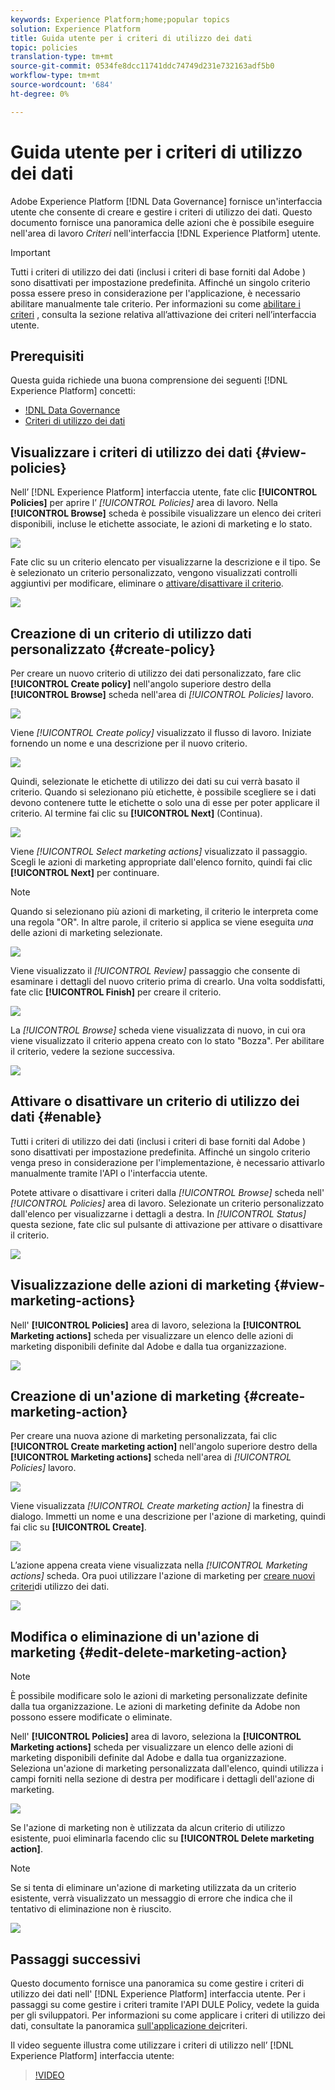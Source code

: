 ```yaml
---
keywords: Experience Platform;home;popular topics
solution: Experience Platform
title: Guida utente per i criteri di utilizzo dei dati
topic: policies
translation-type: tm+mt
source-git-commit: 0534fe8dcc11741ddc74749d231e732163adf5b0
workflow-type: tm+mt
source-wordcount: '684'
ht-degree: 0%

---
```



# Guida utente per i criteri di utilizzo dei dati

 Adobe Experience Platform [!DNL Data Governance] fornisce un&#39;interfaccia utente che consente di creare e gestire i criteri di utilizzo dei dati. Questo documento fornisce una panoramica delle azioni che è possibile eseguire nell&#39;area di lavoro _Criteri_ nell&#39;interfaccia [!DNL Experience Platform] utente.

>[!IMPORTANT]
>
>Tutti i criteri di utilizzo dei dati (inclusi i criteri di base forniti dal Adobe ) sono disattivati per impostazione predefinita. Affinché un singolo criterio possa essere preso in considerazione per l&#39;applicazione, è necessario abilitare manualmente tale criterio. Per informazioni su come [abilitare i criteri](#enable) , consulta la sezione relativa all’attivazione dei criteri nell’interfaccia utente.

## Prerequisiti

Questa guida richiede una buona comprensione dei seguenti [!DNL Experience Platform] concetti:

- [!DNL Data Governance](../home.md)
- [Criteri di utilizzo dei dati](./overview.md)

## Visualizzare i criteri di utilizzo dei dati {#view-policies}

Nell’ [!DNL Experience Platform] interfaccia utente, fate clic **[!UICONTROL Policies]** per aprire l’ *[!UICONTROL Policies]* area di lavoro. Nella **[!UICONTROL Browse]** scheda è possibile visualizzare un elenco dei criteri disponibili, incluse le etichette associate, le azioni di marketing e lo stato.

![](../images/policies/browse-policies.png)

Fate clic su un criterio elencato per visualizzarne la descrizione e il tipo. Se è selezionato un criterio personalizzato, vengono visualizzati controlli aggiuntivi per modificare, eliminare o [attivare/disattivare il criterio](#enable).

![](../images/policies/policy-details.png)

## Creazione di un criterio di utilizzo dati personalizzato {#create-policy}

Per creare un nuovo criterio di utilizzo dei dati personalizzato, fare clic **[!UICONTROL Create policy]** nell&#39;angolo superiore destro della **[!UICONTROL Browse]** scheda nell&#39;area di *[!UICONTROL Policies]* lavoro.

![](../images/policies/create-policy-button.png)

Viene *[!UICONTROL Create policy]* visualizzato il flusso di lavoro. Iniziate fornendo un nome e una descrizione per il nuovo criterio.

![](../images/policies/create-policy-description.png)

Quindi, selezionate le etichette di utilizzo dei dati su cui verrà basato il criterio. Quando si selezionano più etichette, è possibile scegliere se i dati devono contenere tutte le etichette o solo una di esse per poter applicare il criterio. Al termine fai clic su **[!UICONTROL Next]** (Continua).

![](../images/policies/add-labels.png)

Viene *[!UICONTROL Select marketing actions]* visualizzato il passaggio. Scegli le azioni di marketing appropriate dall&#39;elenco fornito, quindi fai clic **[!UICONTROL Next]** per continuare.

>[!NOTE]
>
>Quando si selezionano più azioni di marketing, il criterio le interpreta come una regola &quot;OR&quot;. In altre parole, il criterio si applica se viene eseguita _una_ delle azioni di marketing selezionate.

![](../images/policies/add-marketing-actions.png)

Viene visualizzato il *[!UICONTROL Review]* passaggio che consente di esaminare i dettagli del nuovo criterio prima di crearlo. Una volta soddisfatti, fate clic **[!UICONTROL Finish]** per creare il criterio.

![](../images/policies/policy-review.png)

La *[!UICONTROL Browse]* scheda viene visualizzata di nuovo, in cui ora viene visualizzato il criterio appena creato con lo stato &quot;Bozza&quot;. Per abilitare il criterio, vedere la sezione successiva.

![](../images/policies/created-policy.png)

## Attivare o disattivare un criterio di utilizzo dei dati {#enable}

Tutti i criteri di utilizzo dei dati (inclusi i criteri di base forniti dal Adobe ) sono disattivati per impostazione predefinita. Affinché un singolo criterio venga preso in considerazione per l&#39;implementazione, è necessario attivarlo manualmente tramite l&#39;API o l&#39;interfaccia utente.

Potete attivare o disattivare i criteri dalla *[!UICONTROL Browse]* scheda nell&#39; *[!UICONTROL Policies]* area di lavoro. Selezionate un criterio personalizzato dall&#39;elenco per visualizzarne i dettagli a destra. In *[!UICONTROL Status]* questa sezione, fate clic sul pulsante di attivazione per attivare o disattivare il criterio.

![](../images/policies/enable-policy.png)

## Visualizzazione delle azioni di marketing {#view-marketing-actions}

Nell&#39; **[!UICONTROL Policies]** area di lavoro, seleziona la **[!UICONTROL Marketing actions]** scheda per visualizzare un elenco delle azioni di marketing disponibili definite dal Adobe  e dalla tua organizzazione.

![](../images/policies/marketing-actions.png)

## Creazione di un&#39;azione di marketing {#create-marketing-action}

Per creare una nuova azione di marketing personalizzata, fai clic **[!UICONTROL Create marketing action]** nell&#39;angolo superiore destro della **[!UICONTROL Marketing actions]** scheda nell&#39;area di *[!UICONTROL Policies]* lavoro.

![](../images/policies/create-marketing-action.png)

Viene visualizzata *[!UICONTROL Create marketing action]* la finestra di dialogo. Immetti un nome e una descrizione per l&#39;azione di marketing, quindi fai clic su **[!UICONTROL Create]**.

![](../images/policies/create-marketing-action-details.png)

L’azione appena creata viene visualizzata nella *[!UICONTROL Marketing actions]* scheda. Ora puoi utilizzare l&#39;azione di marketing per [creare nuovi criteri](#create-policy)di utilizzo dei dati.

![](../images/policies/created-marketing-action.png)

## Modifica o eliminazione di un&#39;azione di marketing {#edit-delete-marketing-action}

>[!NOTE]
>
>È possibile modificare solo le azioni di marketing personalizzate definite dalla tua organizzazione. Le azioni di marketing definite da  Adobe non possono essere modificate o eliminate.

Nell&#39; **[!UICONTROL Policies]** area di lavoro, seleziona la **[!UICONTROL Marketing actions]** scheda per visualizzare un elenco delle azioni di marketing disponibili definite dal Adobe  e dalla tua organizzazione. Seleziona un&#39;azione di marketing personalizzata dall&#39;elenco, quindi utilizza i campi forniti nella sezione di destra per modificare i dettagli dell&#39;azione di marketing.

![](../images/policies/edit-marketing-action.png)

Se l&#39;azione di marketing non è utilizzata da alcun criterio di utilizzo esistente, puoi eliminarla facendo clic su **[!UICONTROL Delete marketing action]**.

>[!NOTE]
>
>Se si tenta di eliminare un&#39;azione di marketing utilizzata da un criterio esistente, verrà visualizzato un messaggio di errore che indica che il tentativo di eliminazione non è riuscito.

![](../images/policies/delete-marketing-action.png)

## Passaggi successivi

Questo documento fornisce una panoramica su come gestire i criteri di utilizzo dei dati nell&#39; [!DNL Experience Platform] interfaccia utente. Per i passaggi su come gestire i criteri tramite l&#39;API DULE Policy, vedete la guida [](../api/getting-started.md)per gli sviluppatori. Per informazioni su come applicare i criteri di utilizzo dei dati, consultate la panoramica [sull&#39;applicazione dei](../enforcement/overview.md)criteri.

Il video seguente illustra come utilizzare i criteri di utilizzo nell’ [!DNL Experience Platform] interfaccia utente:

>[!VIDEO](https://video.tv.adobe.com/v/32977?quality=12&learn=on)